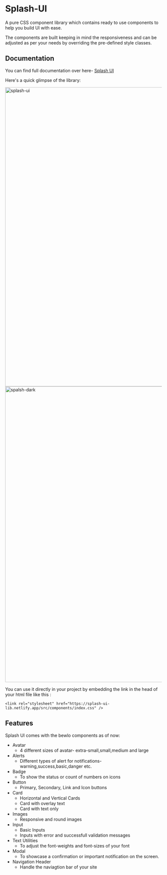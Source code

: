 # Splash-UI
 A pure CSS component library which contains ready to use components to help you build UI with ease.  

 The components are built keeping in mind the responsiveness and can be adjusted as per your needs by overriding the pre-defined style classes.
 
 ## Documentation 
 
 You can find full documentation over here- [Splash UI](https://splash-ui-lib.netlify.app)
 
 Here's a quick glimpse of the library:  


 <img width="959" alt="splash-ui" src="https://user-images.githubusercontent.com/45569110/152523098-628ce19f-9cb8-4ed5-8f4b-87efa7d1dcda.png">

 
<img width="948" alt="spalsh-dark" src="https://user-images.githubusercontent.com/45569110/152523106-d382755c-2749-4e97-8286-10913746369e.png">

You can use it directly in your project by embedding the link in the head of your html file like this :  
````
<link rel="stylesheet" href="https://splash-ui-lib.netlify.app/src/components/index.css" />
````
## Features
Splash UI comes with the bewlo components as of now:
- Avatar
  - 4 different sizes of avatar- extra-small,small,medium and large
- Alerts
  - Different types of alert for notifications- warning,success,basic,danger etc.
- Badge
  - To show the status or count of numbers on icons
- Button
  - Primary, Secondary, Link and Icon buttons
- Card
  - Horizontal and Vertical Cards
  - Card with overlay text
  - Card with text only
- Images
  - Responsive and round images
- Input
   - Basic Inputs
   - Inputs with error and successfull validation messages
- Text Utilities
  - To adjust the font-weights and font-sizes of your font
- Modal
  - To showcase a confirmation or important notification on the screen.
- Navigation Header
  - Handle the naviagtion bar of your site
